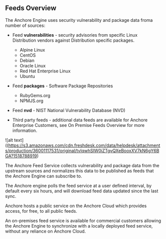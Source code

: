 ## Feeds Overview

The Anchore Engine uses security vulnerability and package data froma number of sources:

- Feed **vulnerabilities** - security advisories from specific Linux Distribution vendors against Distribution specific packages.

    - Alpine Linux
    - CentOS
    - Debian
    - Oracle Linux
    - Red Hat Enterprise Linux
    - Ubuntu

- Feed **packages** - Software Package Repositories

    - RubyGems.org
    - NPMJS.org

- Feed **nvd** - NIST National Vulnerability Database (NVD)
- Third party feeds - additional data feeds are available for Anchore Enterprise Customers, see On Premise Feeds Overview for more information.

![alt text]((https://s3.amazonaws.com/cdn.freshdesk.com/data/helpdesk/attachments/production/36001117531/original/tvlqwhSlW0iZTgvQXeBooxXV7kN6gY6BGA?1518788919)

The Anchore Feed Service collects vulnerability and package data from the upstream sources and normalizes this data to be published as feeds that the Anchore Engine can subscribe to.

The Anchore engine polls the feed service at a user defined interval, by default every six hours, and will download feed data updated since the last sync.

Anchore hosts a public service on the Anchore Cloud which provides access, for free, to all public feeds.

An on-premises feed service is available for commercial customers allowing the Anchore Engine to synchronize with a locally deployed feed service, without any reliance on Anchore Cloud.

